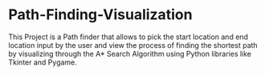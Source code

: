 # Path-Finding-Visualization
This Project is a Path finder that allows to pick the start location and end location input by the user and view the process of finding the shortest path by visualizing through the A* Search Algorithm using Python libraries like Tkinter and Pygame.
